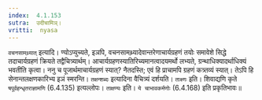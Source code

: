 ```yaml
---
index:  4.1.153
sutra:  उदीचामिञ्।
vritti:  nyasa
---
```


`वचनसामथ्र्यात्` इत्यादि। ण्योऽप्युच्यते, इञपि, वचनसामथ्र्यादेवान्तरेणाचार्यग्रहणं तयोः समावेशे सिद्धे तदाचार्यग्रहणं क्रियते तद्वैचित्र्यार्थम्। आचार्यग्रहणस्यातिरिच्यमानत्वादयमर्थो लभ्यते, ग्रन्थाधिक्यादर्थाधिक्यं भवतीति कृत्वा। ननु च पूजार्थमाचार्यग्रहणं स्यात्? नैतदस्ति; एवं हि प्राचामपि ग्रहणं कत्र्तव्यं स्यात्। तेऽपि हि सेनान्तलक्षणकारिभ्य इञं स्मरन्ति। `तक्षन्शब्दः` इत्यादिना वैचित्र्यं दर्शयति। `ताक्ष्णः` इति। शिवाद्यणि कृते `षपूर्वहन्धृतराज्ञामणि` (6.4.135) इत्यल्लोपः। `ताक्षण्यः` इति। `ये चाभावकर्मणोः` (6.4.168) इति प्रकृतिभावः॥
